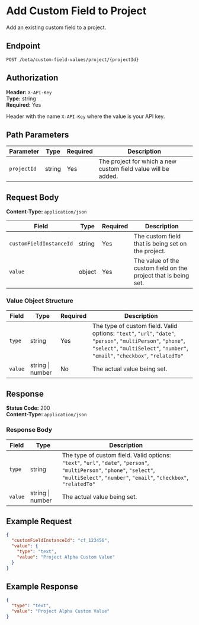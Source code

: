 # Add Custom Field to Project

Add an existing custom field to a project.

## Endpoint

```
POST /beta/custom-field-values/project/{projectId}
```

## Authorization

**Header:** `X-API-Key`  
**Type:** string  
**Required:** Yes

Header with the name `X-API-Key` where the value is your API key.

## Path Parameters

| Parameter | Type | Required | Description |
|-----------|------|----------|-------------|
| `projectId` | string | Yes | The project for which a new custom field value will be added. |

## Request Body

**Content-Type:** `application/json`

| Field | Type | Required | Description |
|-------|------|----------|-------------|
| `customFieldInstanceId` | string | Yes | The custom field that is being set on the project. |
| `value` | object | Yes | The value of the custom field on the project that is being set. |

### Value Object Structure

| Field | Type | Required | Description |
|-------|------|----------|-------------|
| `type` | string | Yes | The type of custom field. Valid options: `"text"`, `"url"`, `"date"`, `"person"`, `"multiPerson"`, `"phone"`, `"select"`, `"multiSelect"`, `"number"`, `"email"`, `"checkbox"`, `"relatedTo"` |
| `value` | string \| number | No | The actual value being set. |

## Response

**Status Code:** 200  
**Content-Type:** `application/json`

### Response Body

| Field | Type | Description |
|-------|------|-------------|
| `type` | string | The type of custom field. Valid options: `"text"`, `"url"`, `"date"`, `"person"`, `"multiPerson"`, `"phone"`, `"select"`, `"multiSelect"`, `"number"`, `"email"`, `"checkbox"`, `"relatedTo"` |
| `value` | string \| number | The actual value being set. |

## Example Request

```json
{
  "customFieldInstanceId": "cf_123456",
  "value": {
    "type": "text",
    "value": "Project Alpha Custom Value"
  }
}
```

## Example Response

```json
{
  "type": "text",
  "value": "Project Alpha Custom Value"
}
```